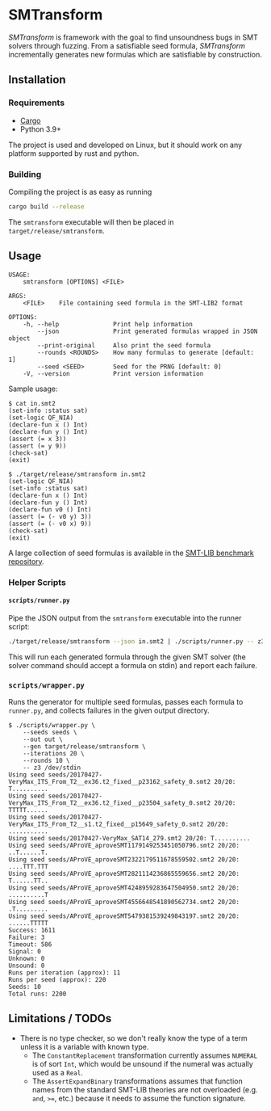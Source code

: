 # SMTransform

*SMTransform* is framework with the goal to find unsoundness bugs in SMT
solvers through fuzzing.
From a satisfiable seed formula, *SMTransform* incrementally generates new
formulas which are satisfiable by construction.

## Installation

### Requirements

* [Cargo](https://github.com/rust-lang/cargo/)
* Python 3.9+

The project is used and developed on Linux, but it should work on any platform
supported by rust and python.

### Building

Compiling the project is as easy as running

```bash
cargo build --release
```

The `smtransform` executable will then be placed in `target/release/smtransform`.

## Usage

```
USAGE:
    smtransform [OPTIONS] <FILE>

ARGS:
    <FILE>    File containing seed formula in the SMT-LIB2 format

OPTIONS:
    -h, --help               Print help information
        --json               Print generated formulas wrapped in JSON object
        --print-original     Also print the seed formula
        --rounds <ROUNDS>    How many formulas to generate [default: 1]
        --seed <SEED>        Seed for the PRNG [default: 0]
    -V, --version            Print version information
```

Sample usage:

```
$ cat in.smt2
(set-info :status sat)
(set-logic QF_NIA)
(declare-fun x () Int)
(declare-fun y () Int)
(assert (= x 3))
(assert (= y 9))
(check-sat)
(exit)

$ ./target/release/smtransform in.smt2
(set-logic QF_NIA)
(set-info :status sat)
(declare-fun x () Int)
(declare-fun y () Int)
(declare-fun v0 () Int)
(assert (= (- v0 y) 3))
(assert (= (- v0 x) 9))
(check-sat)
(exit)
```

A large collection of seed formulas is available in the [SMT-LIB benchmark
repository](https://clc-gitlab.cs.uiowa.edu:2443/SMT-LIB-benchmarks).

### Helper Scripts

#### `scripts/runner.py`

Pipe the JSON output from the `smtransform` executable into the runner script:

```bash
./target/release/smtransform --json in.smt2 | ./scripts/runner.py -- z3 /dev/stdin
```

This will run each generated formula through the given SMT solver (the solver
command should accept a formula on stdin) and report each failure.

### `scripts/wrapper.py`

Runs the generator for multiple seed formulas, passes each formula to
`runner.py`, and collects failures in the given output directory.

```
$ ./scripts/wrapper.py \
    --seeds seeds \
    --out out \
    --gen target/release/smtransform \
    --iterations 20 \
    --rounds 10 \
    -- z3 /dev/stdin
Using seed seeds/20170427-VeryMax_ITS_From_T2__ex36.t2_fixed__p23162_safety_0.smt2 20/20: T..........
Using seed seeds/20170427-VeryMax_ITS_From_T2__ex36.t2_fixed__p23504_safety_0.smt2 20/20: TTTTT......
Using seed seeds/20170427-VeryMax_ITS_From_T2__s1.t2_fixed__p15649_safety_0.smt2 20/20: ...........
Using seed seeds/20170427-VeryMax_SAT14_279.smt2 20/20: T..........
Using seed seeds/AProVE_aproveSMT1179149253451050796.smt2 20/20: ..T......T.
Using seed seeds/AProVE_aproveSMT2322179511678559502.smt2 20/20: ....TTT.TTT
Using seed seeds/AProVE_aproveSMT2821114236865559656.smt2 20/20: T......TT..
Using seed seeds/AProVE_aproveSMT4248959283647504950.smt2 20/20: ..........T
Using seed seeds/AProVE_aproveSMT4556648541890562734.smt2 20/20: .T.........
Using seed seeds/AProVE_aproveSMT5479381539249843197.smt2 20/20: ......TTTTT
Success: 1611
Failure: 3
Timeout: 586
Signal: 0
Unknown: 0
Unsound: 0
Runs per iteration (approx): 11
Runs per seed (approx): 220
Seeds: 10
Total runs: 2200
```

## Limitations / TODOs

* There is no type checker, so we don't really know the type of a term unless it is a variable with known type.
    * The `ConstantReplacement` transformation currently assumes `NUMERAL` is
    of sort `Int`, which would be unsound if the numeral was actually used as a
    `Real`.
    * The `AssertExpandBinary` transformations assumes that function names from
    the standard SMT-LIB theories are not overloaded (e.g. `and`, `>=`, etc.)
    because it needs to assume the function signature.
